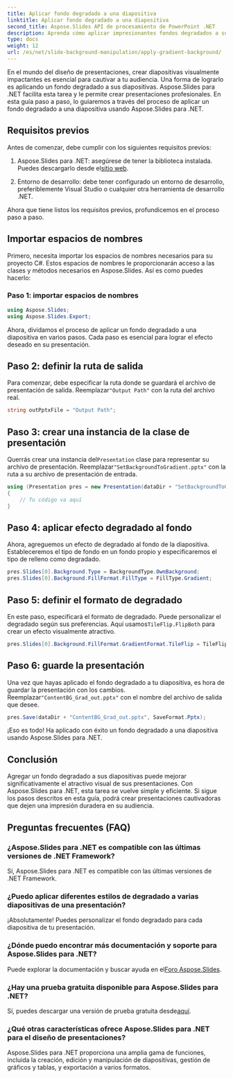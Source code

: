 ```yaml
---
title: Aplicar fondo degradado a una diapositiva
linktitle: Aplicar fondo degradado a una diapositiva
second_title: Aspose.Slides API de procesamiento de PowerPoint .NET
description: Aprenda cómo aplicar impresionantes fondos degradados a sus diapositivas de PowerPoint usando Aspose.Slides para .NET. ¡Eleva tus presentaciones!
type: docs
weight: 12
url: /es/net/slide-background-manipulation/apply-gradient-background/
---
```


En el mundo del diseño de presentaciones, crear diapositivas visualmente impactantes es esencial para cautivar a tu audiencia. Una forma de lograrlo es aplicando un fondo degradado a sus diapositivas. Aspose.Slides para .NET facilita esta tarea y le permite crear presentaciones profesionales. En esta guía paso a paso, lo guiaremos a través del proceso de aplicar un fondo degradado a una diapositiva usando Aspose.Slides para .NET.

## Requisitos previos

Antes de comenzar, debe cumplir con los siguientes requisitos previos:

1.  Aspose.Slides para .NET: asegúrese de tener la biblioteca instalada. Puedes descargarlo desde el[sitio web](https://releases.aspose.com/slides/net/).

2. Entorno de desarrollo: debe tener configurado un entorno de desarrollo, preferiblemente Visual Studio o cualquier otra herramienta de desarrollo .NET.

Ahora que tiene listos los requisitos previos, profundicemos en el proceso paso a paso.

## Importar espacios de nombres

Primero, necesita importar los espacios de nombres necesarios para su proyecto C#. Estos espacios de nombres le proporcionarán acceso a las clases y métodos necesarios en Aspose.Slides. Así es como puedes hacerlo:

### Paso 1: importar espacios de nombres

```csharp
using Aspose.Slides;
using Aspose.Slides.Export;
```

Ahora, dividamos el proceso de aplicar un fondo degradado a una diapositiva en varios pasos. Cada paso es esencial para lograr el efecto deseado en su presentación.

## Paso 2: definir la ruta de salida

 Para comenzar, debe especificar la ruta donde se guardará el archivo de presentación de salida. Reemplazar`"Output Path"` con la ruta del archivo real.

```csharp
string outPptxFile = "Output Path";
```

## Paso 3: crear una instancia de la clase de presentación

 Querrás crear una instancia del`Presentation` clase para representar su archivo de presentación. Reemplazar`"SetBackgroundToGradient.pptx"` con la ruta a su archivo de presentación de entrada.

```csharp
using (Presentation pres = new Presentation(dataDir + "SetBackgroundToGradient.pptx"))
{
    // Tu código va aquí
}
```

## Paso 4: aplicar efecto degradado al fondo

Ahora, agreguemos un efecto de degradado al fondo de la diapositiva. Estableceremos el tipo de fondo en un fondo propio y especificaremos el tipo de relleno como degradado.

```csharp
pres.Slides[0].Background.Type = BackgroundType.OwnBackground;
pres.Slides[0].Background.FillFormat.FillType = FillType.Gradient;
```

## Paso 5: definir el formato de degradado

 En este paso, especificará el formato de degradado. Puede personalizar el degradado según sus preferencias. Aquí usamos`TileFlip.FlipBoth` para crear un efecto visualmente atractivo.

```csharp
pres.Slides[0].Background.FillFormat.GradientFormat.TileFlip = TileFlip.FlipBoth;
```

## Paso 6: guarde la presentación

 Una vez que hayas aplicado el fondo degradado a tu diapositiva, es hora de guardar la presentación con los cambios. Reemplazar`"ContentBG_Grad_out.pptx"` con el nombre del archivo de salida que desee.

```csharp
pres.Save(dataDir + "ContentBG_Grad_out.pptx", SaveFormat.Pptx);
```

¡Eso es todo! Ha aplicado con éxito un fondo degradado a una diapositiva usando Aspose.Slides para .NET.

## Conclusión

Agregar un fondo degradado a sus diapositivas puede mejorar significativamente el atractivo visual de sus presentaciones. Con Aspose.Slides para .NET, esta tarea se vuelve simple y eficiente. Si sigue los pasos descritos en esta guía, podrá crear presentaciones cautivadoras que dejen una impresión duradera en su audiencia.

## Preguntas frecuentes (FAQ)

### ¿Aspose.Slides para .NET es compatible con las últimas versiones de .NET Framework?
Sí, Aspose.Slides para .NET es compatible con las últimas versiones de .NET Framework.

### ¿Puedo aplicar diferentes estilos de degradado a varias diapositivas de una presentación?
¡Absolutamente! Puedes personalizar el fondo degradado para cada diapositiva de tu presentación.

### ¿Dónde puedo encontrar más documentación y soporte para Aspose.Slides para .NET?
 Puede explorar la documentación y buscar ayuda en el[Foro Aspose.Slides](https://forum.aspose.com/).

### ¿Hay una prueba gratuita disponible para Aspose.Slides para .NET?
 Sí, puedes descargar una versión de prueba gratuita desde[aquí](https://releases.aspose.com/).

### ¿Qué otras características ofrece Aspose.Slides para .NET para el diseño de presentaciones?
Aspose.Slides para .NET proporciona una amplia gama de funciones, incluida la creación, edición y manipulación de diapositivas, gestión de gráficos y tablas, y exportación a varios formatos.
